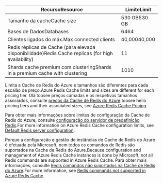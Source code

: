 | <span data-ttu-id="284d5-101">Recurso</span><span class="sxs-lookup"><span data-stu-id="284d5-101">Resource</span></span> | <span data-ttu-id="284d5-102">Limite</span><span class="sxs-lookup"><span data-stu-id="284d5-102">Limit</span></span> |
| --- | --- |
| <span data-ttu-id="284d5-103">Tamanho da cache</span><span class="sxs-lookup"><span data-stu-id="284d5-103">Cache size</span></span> |<span data-ttu-id="284d5-104">530 GB</span><span class="sxs-lookup"><span data-stu-id="284d5-104">530 GB</span></span> |
| <span data-ttu-id="284d5-105">Bases de Dados</span><span class="sxs-lookup"><span data-stu-id="284d5-105">Databases</span></span> |<span data-ttu-id="284d5-106">64</span><span class="sxs-lookup"><span data-stu-id="284d5-106">64</span></span> |
| <span data-ttu-id="284d5-107">Clientes ligados do máx.</span><span class="sxs-lookup"><span data-stu-id="284d5-107">Max connected clients</span></span> |<span data-ttu-id="284d5-108">40,000</span><span class="sxs-lookup"><span data-stu-id="284d5-108">40,000</span></span> |
| <span data-ttu-id="284d5-109">Redis réplicas de Cache (para elevada disponibilidade)</span><span class="sxs-lookup"><span data-stu-id="284d5-109">Redis Cache replicas (for high availability)</span></span> |<span data-ttu-id="284d5-110">1</span><span class="sxs-lookup"><span data-stu-id="284d5-110">1</span></span> |
| <span data-ttu-id="284d5-111">Shards cache premium com clustering</span><span class="sxs-lookup"><span data-stu-id="284d5-111">Shards in a premium cache with clustering</span></span> |<span data-ttu-id="284d5-112">10</span><span class="sxs-lookup"><span data-stu-id="284d5-112">10</span></span> |

<span data-ttu-id="284d5-113">Limita a Cache de Redis do Azure e tamanhos são diferentes para cada escalão de preço.</span><span class="sxs-lookup"><span data-stu-id="284d5-113">Azure Redis Cache limits and sizes are different for each pricing tier.</span></span> <span data-ttu-id="284d5-114">Olá toosee preços camadas e os respetivos tamanhos associados, consulte [preços da Cache de Redis do Azure](https://azure.microsoft.com/pricing/details/cache/).</span><span class="sxs-lookup"><span data-stu-id="284d5-114">toosee hello pricing tiers and their associated sizes, see [Azure Redis Cache Pricing](https://azure.microsoft.com/pricing/details/cache/).</span></span>

<span data-ttu-id="284d5-115">Para obter mais informações sobre limites de configuração da Cache de Redis do Azure, consulte [configuração do servidor de predefinição Redis](../articles/redis-cache/cache-configure.md#default-redis-server-configuration).</span><span class="sxs-lookup"><span data-stu-id="284d5-115">For more information on Azure Redis Cache configuration limits, see [Default Redis server configuration](../articles/redis-cache/cache-configure.md#default-redis-server-configuration).</span></span>

<span data-ttu-id="284d5-116">Porque a configuração e gestão de instâncias de Cache de Redis do Azure é efetuada pela Microsoft, nem todos os comandos de Redis são suportados na Cache de Redis do Azure.</span><span class="sxs-lookup"><span data-stu-id="284d5-116">Because configuration and management of Azure Redis Cache instances is done by Microsoft, not all Redis commands are supported in Azure Redis Cache.</span></span> <span data-ttu-id="284d5-117">Para obter mais informações, consulte [Redis comandos não suportados na Cache de Redis do Azure](../articles/redis-cache/cache-configure.md#redis-commands-not-supported-in-azure-redis-cache).</span><span class="sxs-lookup"><span data-stu-id="284d5-117">For more information, see [Redis commands not supported in Azure Redis Cache](../articles/redis-cache/cache-configure.md#redis-commands-not-supported-in-azure-redis-cache).</span></span>

